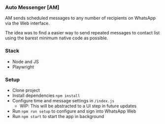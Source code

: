 ### Auto Messenger [AM]
AM sends scheduled messages to any number of recipients on WhatsApp via the Web interface. 

The idea was to find a easier way to send repeated messages to contact list using the barest minimum native code as possible. 

### Stack
- Node and JS
- Playwright

### Setup
- Clone project
- Install dependencies `npm install`
- Configure time and message settings in `/index.js` 
    - WIP: This will be abstracted to a UI step in future updates 
- Run `npm run setup` to configure and sign into WhatsApp Web
- Run `npm start` to start the app in background

